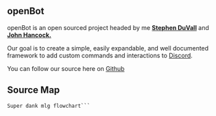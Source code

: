 ## openBot
openBot is an open sourced project headed by me **[Stephen DuVall](https://github.com/stphnduvall)** and **[John Hancock.](https://github.com/jhnhnck)**

Our goal is to create a simple, easily expandable, and well documented framework to add custom commands and interactions to [Discord](https://discordapp.com).

You can follow our source here on [Github](https://github.com/jhnhnck/discord-bot-core)

## Source Map
```
Super dank mlg flowchart```
